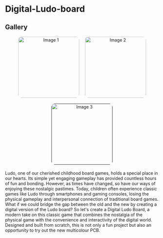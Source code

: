 # Digital-Ludo-board
## Gallery

<div align="center" style="display: flex; flex-wrap: wrap; justify-content: center; gap: 15px;">

  <a href="https://github.com/jobitjoseph/Digital-Ludo-board/blob/b7a14a51adeb144ec9624a0bab658bc6e6cb5062/Images/IMG_0016.jpg" target="_blank" style="text-decoration: none; border: 2px solid transparent; border-radius: 10px; overflow: hidden; transition: transform 0.3s, border-color 0.3s;">
    <img src="https://github.com/jobitjoseph/Digital-Ludo-board/blob/b7a14a51adeb144ec9624a0bab658bc6e6cb5062/Images/IMG_0016.jpg" alt="Image 1" width="200" style="border-radius: 10px; transition: transform 0.3s;">
  </a>

  <a href="https://github.com/jobitjoseph/Digital-Ludo-board/blob/ef0574b0e37cc6b18bce47278ad40f484cababb1/Images/LudoRender1.png" target="_blank" style="text-decoration: none; border: 2px solid transparent; border-radius: 10px; overflow: hidden; transition: transform 0.3s, border-color 0.3s;">
    <img src="https://github.com/jobitjoseph/Digital-Ludo-board/blob/ef0574b0e37cc6b18bce47278ad40f484cababb1/Images/LudoRender1.png" alt="Image 2" width="200" style="border-radius: 10px; transition: transform 0.3s;">
  </a>

  <a href="" target="_blank" style="text-decoration: none; border: 2px solid transparent; border-radius: 10px; overflow: hidden; transition: transform 0.3s, border-color 0.3s;">
    <img src="https://github.com/jobitjoseph/Digital-Ludo-board/blob/ef0574b0e37cc6b18bce47278ad40f484cababb1/Images/LudoRender2.png" alt="Image 3" width="200" style="border-radius: 10px; transition: transform 0.3s;">
  </a>

</div>

<style>
  a:hover {
    transform: scale(1.05);
    border-color: #007BFF;
  }
  img:hover {
    transform: scale(1.1);
  }
</style>


<br>
Ludo, one of our cherished childhood board games, holds a special place in our hearts. Its simple yet engaging gameplay has provided countless hours of fun and bonding. However, as times have changed, so have our ways of enjoying these nostalgic pastimes. Today, children often experience classic games like Ludo through smartphones and gaming consoles, losing the physical gameplay and interpersonal connection of traditional board games.
What if we could bridge the gap between the old and the new by creating a digital version of the Ludo board? So let's create a Digital Ludo Board, a modern take on this classic game that combines the nostalgia of the physical game with the convenience and interactivity of the digital world. Designed and built from scratch, this is not only a fun project but also an opportunity to try out the new multicolour PCB.

